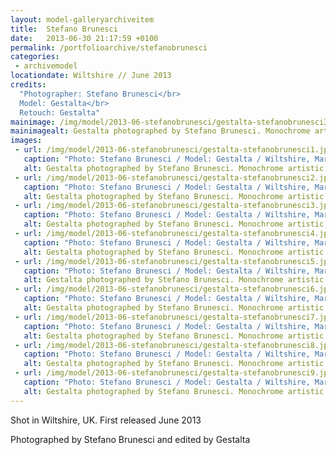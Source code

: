 ```yaml
---
layout: model-galleryarchiveitem
title:  Stefano Brunesci
date:   2013-06-30 21:17:59 +0100
permalink: /portfolioarchive/stefanobrunesci
categories:
 - archivemodel
locationdate: Wiltshire // June 2013
credits:
  "Photographer: Stefano Brunesci</br>
  Model: Gestalta</br>
  Retouch: Gestalta"
mainimage: /img/model/2013-06-stefanobrunesci/gestalta-stefanobrunesci3.jpg
mainimagealt: Gestalta photographed by Stefano Brunesci. Monochrome artistic figure nude image
images:
 - url: /img/model/2013-06-stefanobrunesci/gestalta-stefanobrunesci1.jpg
   caption: "Photo: Stefano Brunesci / Model: Gestalta / Wiltshire, March 2013"
   alt: Gestalta photographed by Stefano Brunesci. Monochrome artistic figure nude image
 - url: /img/model/2013-06-stefanobrunesci/gestalta-stefanobrunesci2.jpg
   caption: "Photo: Stefano Brunesci / Model: Gestalta / Wiltshire, March 2013"
   alt: Gestalta photographed by Stefano Brunesci. Monochrome artistic figure nude image
 - url: /img/model/2013-06-stefanobrunesci/gestalta-stefanobrunesci3.jpg
   caption: "Photo: Stefano Brunesci / Model: Gestalta / Wiltshire, March 2013"
   alt: Gestalta photographed by Stefano Brunesci. Monochrome artistic figure nude image
 - url: /img/model/2013-06-stefanobrunesci/gestalta-stefanobrunesci4.jpg
   caption: "Photo: Stefano Brunesci / Model: Gestalta / Wiltshire, March 2013"
   alt: Gestalta photographed by Stefano Brunesci. Monochrome artistic figure nude image
 - url: /img/model/2013-06-stefanobrunesci/gestalta-stefanobrunesci5.jpg
   caption: "Photo: Stefano Brunesci / Model: Gestalta / Wiltshire, March 2013"
   alt: Gestalta photographed by Stefano Brunesci. Monochrome artistic figure nude image
 - url: /img/model/2013-06-stefanobrunesci/gestalta-stefanobrunesci6.jpg
   caption: "Photo: Stefano Brunesci / Model: Gestalta / Wiltshire, March 2013"
   alt: Gestalta photographed by Stefano Brunesci. Monochrome artistic figure nude image
 - url: /img/model/2013-06-stefanobrunesci/gestalta-stefanobrunesci7.jpg
   caption: "Photo: Stefano Brunesci / Model: Gestalta / Wiltshire, March 2013"
   alt: Gestalta photographed by Stefano Brunesci. Monochrome artistic figure nude image
 - url: /img/model/2013-06-stefanobrunesci/gestalta-stefanobrunesci8.jpg
   caption: "Photo: Stefano Brunesci / Model: Gestalta / Wiltshire, March 2013"
   alt: Gestalta photographed by Stefano Brunesci. Monochrome artistic figure nude image
 - url: /img/model/2013-06-stefanobrunesci/gestalta-stefanobrunesci9.jpg
   caption: "Photo: Stefano Brunesci / Model: Gestalta / Wiltshire, March 2013"
   alt: Gestalta photographed by Stefano Brunesci. Monochrome artistic figure nude image
---
```

Shot in Wiltshire, UK. First released June 2013

Photographed by Stefano Brunesci and edited by Gestalta
